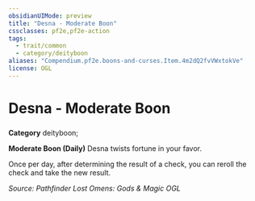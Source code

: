 ```yaml
---
obsidianUIMode: preview
title: "Desna - Moderate Boon"
cssclasses: pf2e,pf2e-action
tags:
  - trait/common
  - category/deityboon
aliases: "Compendium.pf2e.boons-and-curses.Item.4m2dQ2fvVWxtokVe"
license: OGL
---
```

# Desna - Moderate Boon

### 

**Category** deityboon; 




**Moderate Boon (Daily)** Desna twists fortune in your favor.

Once per day, after determining the result of a check, you can reroll the check and take the new result.

*Source: Pathfinder Lost Omens: Gods & Magic*
*OGL*